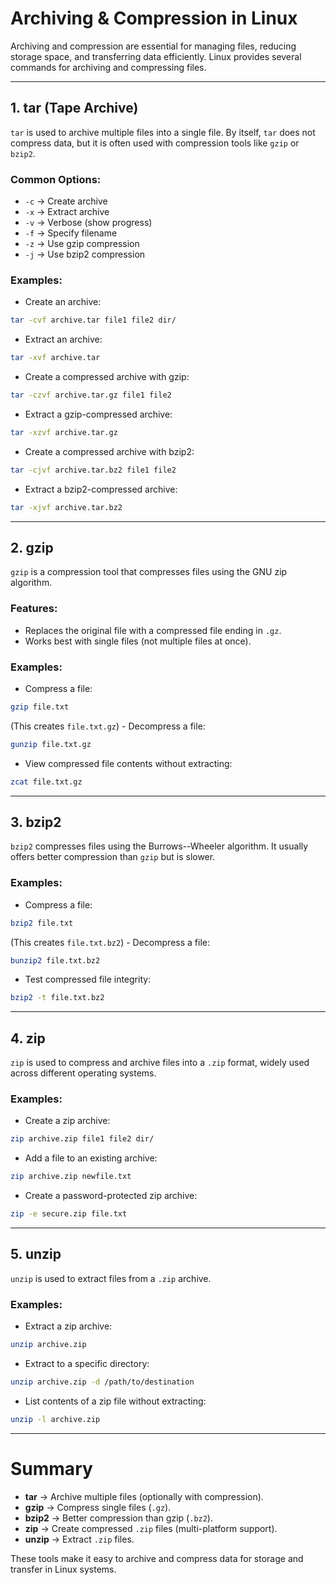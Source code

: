 # Archiving & Compression in Linux

Archiving and compression are essential for managing files, reducing
storage space, and transferring data efficiently. Linux provides several
commands for archiving and compressing files.

------------------------------------------------------------------------

## 1. **tar (Tape Archive)**

`tar` is used to archive multiple files into a single file. By itself,
`tar` does not compress data, but it is often used with compression
tools like `gzip` or `bzip2`.

### Common Options:

-   `-c` → Create archive
-   `-x` → Extract archive
-   `-v` → Verbose (show progress)
-   `-f` → Specify filename
-   `-z` → Use gzip compression
-   `-j` → Use bzip2 compression

### Examples:

-   Create an archive:

``` bash
tar -cvf archive.tar file1 file2 dir/
```

-   Extract an archive:

``` bash
tar -xvf archive.tar
```

-   Create a compressed archive with gzip:

``` bash
tar -czvf archive.tar.gz file1 file2
```

-   Extract a gzip-compressed archive:

``` bash
tar -xzvf archive.tar.gz
```

-   Create a compressed archive with bzip2:

``` bash
tar -cjvf archive.tar.bz2 file1 file2
```

-   Extract a bzip2-compressed archive:

``` bash
tar -xjvf archive.tar.bz2
```

------------------------------------------------------------------------

## 2. **gzip**

`gzip` is a compression tool that compresses files using the GNU zip
algorithm.

### Features:

-   Replaces the original file with a compressed file ending in `.gz`.
-   Works best with single files (not multiple files at once).

### Examples:

-   Compress a file:

``` bash
gzip file.txt
```

(This creates `file.txt.gz`) - Decompress a file:

``` bash
gunzip file.txt.gz
```

-   View compressed file contents without extracting:

``` bash
zcat file.txt.gz
```

------------------------------------------------------------------------

## 3. **bzip2**

`bzip2` compresses files using the Burrows--Wheeler algorithm. It
usually offers better compression than `gzip` but is slower.

### Examples:

-   Compress a file:

``` bash
bzip2 file.txt
```

(This creates `file.txt.bz2`) - Decompress a file:

``` bash
bunzip2 file.txt.bz2
```

-   Test compressed file integrity:

``` bash
bzip2 -t file.txt.bz2
```

------------------------------------------------------------------------

## 4. **zip**

`zip` is used to compress and archive files into a `.zip` format, widely
used across different operating systems.

### Examples:

-   Create a zip archive:

``` bash
zip archive.zip file1 file2 dir/
```

-   Add a file to an existing archive:

``` bash
zip archive.zip newfile.txt
```

-   Create a password-protected zip archive:

``` bash
zip -e secure.zip file.txt
```

------------------------------------------------------------------------

## 5. **unzip**

`unzip` is used to extract files from a `.zip` archive.

### Examples:

-   Extract a zip archive:

``` bash
unzip archive.zip
```

-   Extract to a specific directory:

``` bash
unzip archive.zip -d /path/to/destination
```

-   List contents of a zip file without extracting:

``` bash
unzip -l archive.zip
```

------------------------------------------------------------------------

# Summary

-   **tar** → Archive multiple files (optionally with compression).
-   **gzip** → Compress single files (`.gz`).
-   **bzip2** → Better compression than gzip (`.bz2`).
-   **zip** → Create compressed `.zip` files (multi-platform support).
-   **unzip** → Extract `.zip` files.

These tools make it easy to archive and compress data for storage and
transfer in Linux systems.
